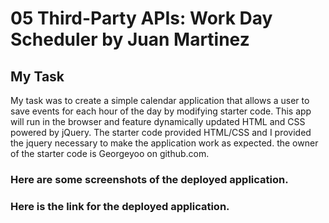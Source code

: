 # 05 Third-Party APIs: Work Day Scheduler by Juan Martinez

## My Task

My task was to create a simple calendar application that allows a user to save events for each hour of the day by modifying starter code. This app will run in the browser and feature dynamically updated HTML and CSS powered by jQuery. The starter code provided HTML/CSS and I provided the jquery necessary to make the application work as expected. the owner of the starter code is Georgeyoo on github.com. 
### Here are some screenshots of the deployed application.

### Here is the link for the deployed application.
